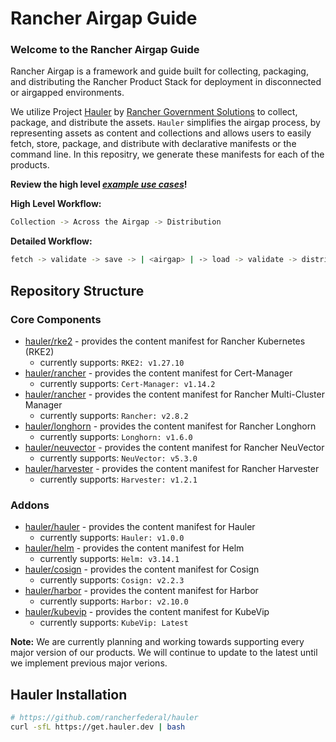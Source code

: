# Rancher Airgap Guide

### Welcome to the Rancher Airgap Guide

Rancher Airgap is a framework and guide built for collecting, packaging, and distributing the Rancher Product Stack for deployment in disconnected or airgapped environments.

We utilize Project [Hauler](https://github.com/rancherfederal/hauler) by [Rancher Government Solutions](https://github.com/rancherfederal) to collect, package, and distribute the assets. `Hauler` simplifies the airgap process, by representing assets as content and collections and allows users to easily fetch, store, package, and distribute with declarative manifests or the command line. In this repositry, we generate these manifests for each of the products.

**Review the high level *[example use cases](examples)*!**

**High Level Workflow:**

```bash
Collection -> Across the Airgap -> Distribution
```

**Detailed Workflow:**

```bash
fetch -> validate -> save -> | <airgap> | -> load -> validate -> distribute
```

## Repository Structure

### Core Components

- [hauler/rke2](hauler/rke2/README.md) - provides the content manifest for Rancher Kubernetes (RKE2)
  - currently supports: `RKE2: v1.27.10`
- [hauler/rancher](hauler/rancher/README.md) - provides the content manifest for Cert-Manager
  - currently supports: `Cert-Manager: v1.14.2`
- [hauler/rancher](hauler/rancher/README.md) - provides the content manifest for Rancher Multi-Cluster Manager
  - currently supports: `Rancher: v2.8.2`
- [hauler/longhorn](hauler/longhorn/README.md) - provides the content manifest for Rancher Longhorn
  - currently supports: `Longhorn: v1.6.0`
- [hauler/neuvector](hauler/neuvector/README.md) - provides the content manifest for Rancher NeuVector
  - currently supports: `NeuVector: v5.3.0`
- [hauler/harvester](hauler/harvester/README.md) - provides the content manifest for Rancher Harvester
  - currently supports: `Harvester: v1.2.1`

### Addons

- [hauler/hauler](hauler/hauler/README.md) - provides the content manifest for Hauler
  - currently supports: `Hauler: v1.0.0`
- [hauler/helm](hauler/helm/README.md) - provides the content manifest for Helm
  - currently supports: `Helm: v3.14.1`
- [hauler/cosign](hauler/cosign/README.md) - provides the content manifest for Cosign
  - currently supports: `Cosign: v2.2.3`
- [hauler/harbor](hauler/harbor/README.md) - provides the content manifest for Harbor
  - currently supports: `Harbor: v2.10.0`
- [hauler/kubevip](hauler/kubevip/README.md) - provides the content manifest for KubeVip
  - currently supports: `KubeVip: Latest`

**Note:** We are currently planning and working towards supporting every major version of our products. We will continue to update to the latest until we implement previous major verions.

## Hauler Installation

```bash
# https://github.com/rancherfederal/hauler
curl -sfL https://get.hauler.dev | bash
```
